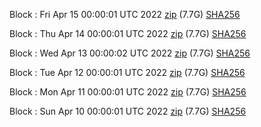Block [](https://insight.dash.org/insight/block/): Fri Apr 15 00:00:01 UTC 2022 [zip](https://dash-bootstrap.ams3.digitaloceanspaces.com/mainnet/2022-04-15/bootstrap.dat.zip) (7.7G) [SHA256](https://dash-bootstrap.ams3.digitaloceanspaces.com/mainnet/2022-04-15/sha256.txt)

Block [](https://insight.dash.org/insight/block/): Thu Apr 14 00:00:01 UTC 2022 [zip](https://dash-bootstrap.ams3.digitaloceanspaces.com/mainnet/2022-04-14/bootstrap.dat.zip) (7.7G) [SHA256](https://dash-bootstrap.ams3.digitaloceanspaces.com/mainnet/2022-04-14/sha256.txt)

Block [](https://insight.dash.org/insight/block/): Wed Apr 13 00:00:02 UTC 2022 [zip](https://dash-bootstrap.ams3.digitaloceanspaces.com/mainnet/2022-04-13/bootstrap.dat.zip) (7.7G) [SHA256](https://dash-bootstrap.ams3.digitaloceanspaces.com/mainnet/2022-04-13/sha256.txt)

Block [](https://insight.dash.org/insight/block/): Tue Apr 12 00:00:01 UTC 2022 [zip](https://dash-bootstrap.ams3.digitaloceanspaces.com/mainnet/2022-04-12/bootstrap.dat.zip) (7.7G) [SHA256](https://dash-bootstrap.ams3.digitaloceanspaces.com/mainnet/2022-04-12/sha256.txt)

Block [](https://insight.dash.org/insight/block/): Mon Apr 11 00:00:01 UTC 2022 [zip](https://dash-bootstrap.ams3.digitaloceanspaces.com/mainnet/2022-04-11/bootstrap.dat.zip) (7.7G) [SHA256](https://dash-bootstrap.ams3.digitaloceanspaces.com/mainnet/2022-04-11/sha256.txt)

Block [](https://insight.dash.org/insight/block/): Sun Apr 10 00:00:01 UTC 2022 [zip](https://dash-bootstrap.ams3.digitaloceanspaces.com/mainnet/2022-04-10/bootstrap.dat.zip) (7.7G) [SHA256](https://dash-bootstrap.ams3.digitaloceanspaces.com/mainnet/2022-04-10/sha256.txt)
